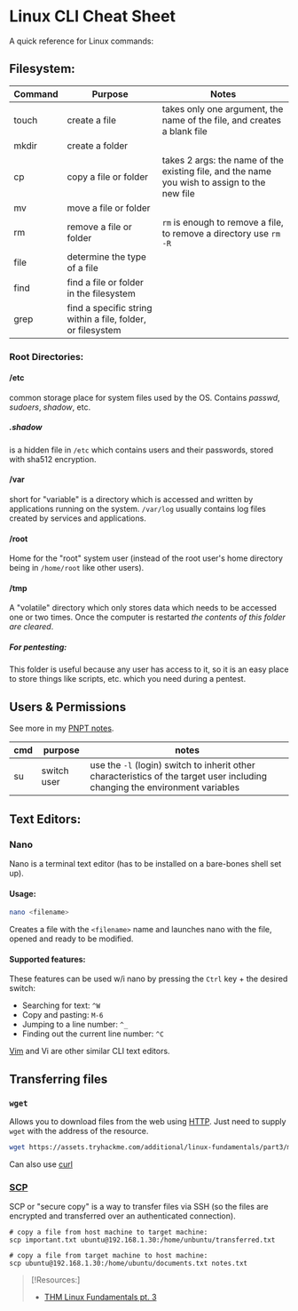 
# Linux CLI Cheat Sheet
A quick reference for Linux commands:
## Filesystem:
| Command | Purpose |Notes|
|-|-|-|
|touch|create a file| takes only one argument, the name of the file, and creates a blank file|
|mkdir| create a folder|
|cp|copy a file or folder|takes 2 args: the name of the existing file, and the name you wish to assign to the new file|
|mv| move a file or folder|| takes 2 args like `cp`, can also be used to rename a file bc it ==modifies== the second file
|rm|remove a file or folder| `rm` is enough to remove a file, to remove a directory use `rm -R`
|file|determine the type of a file|
|find|find a file or folder in the filesystem|
|grep| find a specific string within a file, folder, or filesystem|
### Root Directories:
#### /etc
common storage place for system files used by the OS. Contains *passwd*, *sudoers*, *shadow*, etc.
##### .shadow
is a hidden file in `/etc` which contains users and their passwords, stored with sha512 encryption.
#### /var
short for "variable" is a directory which is accessed and written by applications running on the system. `/var/log` usually contains log files created by services and  applications. 
#### /root
Home for the "root" system user (instead of the root user's home directory being in `/home/root` like other users).
#### /tmp
A "volatile" directory which only stores data which needs to be accessed one or two times. Once the computer is restarted *the contents of this folder are cleared*.
##### For pentesting:
This folder is useful because any user has access to it, so it is an easy place to store things like scripts, etc. which you need during a pentest.
## Users & Permissions
See more in my [PNPT notes](../../PNPT/PEH/kali-linux/file-permissions.md).

| cmd | purpose     | notes                                                                                                                        |
| --- | ----------- | ---------------------------------------------------------------------------------------------------------------------------- |
| su  | switch user | use the `-l` (login) switch to inherit other characteristics of the target user including changing the environment variables |
## Text Editors:
### Nano
Nano is a terminal text editor (has to be installed on a bare-bones shell set up).
#### Usage:
```bash
nano <filename>
```
Creates a file with the `<filename>` name and launches nano with the file, opened and ready to be modified.
#### Supported features:
These features can be used w/i nano by pressing the `Ctrl` key + the desired switch:
- Searching for text: `^W`
- Copy and pasting: `M-6`
- Jumping to a line number: `^_`
- Finding out the current line number: `^C`

[Vim](../../CLI-tools/linux/file-system/vim.md) and Vi are other similar CLI text editors.
## Transferring files
### `wget`
Allows you to download files from the web using [HTTP](www/HTTP.md). Just need to supply `wget` with the address of the resource.
```bash
wget https://assets.tryhackme.com/additional/linux-fundamentals/part3/myfile.txt
```

Can also use [curl](../../CLI-tools/linux/remote/curL.md)
### [SCP](../../networking/protocols/SCP.md)
SCP or "secure copy" is a way to transfer files via SSH (so the files are encrypted and transferred over an authenticated connection).
```shell
# copy a file from host machine to target machine:
scp important.txt ubuntu@192.168.1.30:/home/unbuntu/transferred.txt

# copy a file from target machine to host machine:
scp ubuntu@192.168.1.30:/home/ubuntu/documents.txt notes.txt
```

> [!Resources:]
> - [THM Linux Fundamentals pt. 3](https://tryhackme.com/room/linuxfundamentalspart3)

